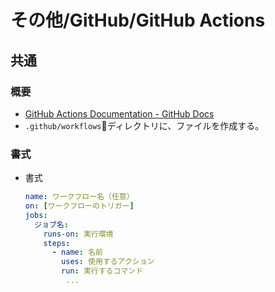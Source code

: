 # その他/GitHub/GitHub Actions

## 共通

### 概要

- [GitHub Actions Documentation - GitHub Docs](https://docs.github.com/en/actions)
- `.github/workflows`ディレクトリに、ファイルを作成する。

### 書式

- 書式

  ```yml
  name: ワークフロー名（任意）
  on: [ワークフローのトリガー]
  jobs:
    ジョブ名:
      runs-on: 実行環境
      steps:
        - name: 名前
          uses: 使用するアクション
          run: 実行するコマンド
           ...
  ```
